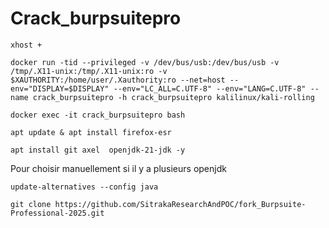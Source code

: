 # Crack_burpsuitepro
```
xhost +
```

```
docker run -tid --privileged -v /dev/bus/usb:/dev/bus/usb -v /tmp/.X11-unix:/tmp/.X11-unix:ro -v $XAUTHORITY:/home/user/.Xauthority:ro --net=host --env="DISPLAY=$DISPLAY" --env="LC_ALL=C.UTF-8" --env="LANG=C.UTF-8" --name crack_burpsuitepro -h crack_burpsuitepro kalilinux/kali-rolling
```
```
docker exec -it crack_burpsuitepro bash
```
```
apt update & apt install firefox-esr
```
```
apt install git axel  openjdk-21-jdk -y
```
Pour choisir manuellement si il y a plusieurs openjdk
```
update-alternatives --config java
```
```
git clone https://github.com/SitrakaResearchAndPOC/fork_Burpsuite-Professional-2025.git
```
